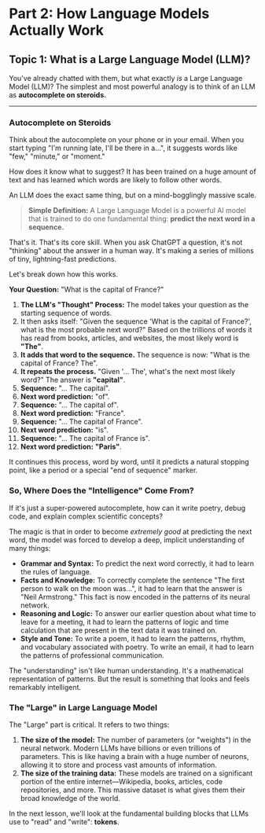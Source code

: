 # Part 2: How Language Models Actually Work
## Topic 1: What is a Large Language Model (LLM)?

You've already chatted with them, but what exactly *is* a Large Language Model (LLM)? The simplest and most powerful analogy is to think of an LLM as **autocomplete on steroids.**

---

### Autocomplete on Steroids

Think about the autocomplete on your phone or in your email. When you start typing "I'm running late, I'll be there in a...", it suggests words like "few," "minute," or "moment."

How does it know what to suggest? It has been trained on a huge amount of text and has learned which words are likely to follow other words.

An LLM does the exact same thing, but on a mind-bogglingly massive scale.

> **Simple Definition:** A Large Language Model is a powerful AI model that is trained to do one fundamental thing: **predict the next word in a sequence.**

That's it. That's its core skill. When you ask ChatGPT a question, it's not "thinking" about the answer in a human way. It's making a series of millions of tiny, lightning-fast predictions.

Let's break down how this works.

**Your Question:** "What is the capital of France?"

1.  **The LLM's "Thought" Process:** The model takes your question as the starting sequence of words.
2.  It then asks itself: "Given the sequence 'What is the capital of France?', what is the most probable next word?" Based on the trillions of words it has read from books, articles, and websites, the most likely word is **"The"**.
3.  **It adds that word to the sequence.** The sequence is now: "What is the capital of France? The".
4.  **It repeats the process.** "Given '... The', what's the next most likely word?" The answer is **"capital"**.
5.  **Sequence:** "... The capital".
6.  **Next word prediction:** "of".
7.  **Sequence:** "... The capital of".
8.  **Next word prediction:** "France".
9.  **Sequence:** "... The capital of France".
10. **Next word prediction:** "is".
11. **Sequence:** "... The capital of France is".
12. **Next word prediction:** **"Paris"**.

It continues this process, word by word, until it predicts a natural stopping point, like a period or a special "end of sequence" marker.

### So, Where Does the "Intelligence" Come From?

If it's just a super-powered autocomplete, how can it write poetry, debug code, and explain complex scientific concepts?

The magic is that in order to become *extremely good* at predicting the next word, the model was forced to develop a deep, implicit understanding of many things:
*   **Grammar and Syntax:** To predict the next word correctly, it had to learn the rules of language.
*   **Facts and Knowledge:** To correctly complete the sentence "The first person to walk on the moon was...", it had to learn that the answer is "Neil Armstrong." This fact is now encoded in the patterns of its neural network.
*   **Reasoning and Logic:** To answer our earlier question about what time to leave for a meeting, it had to learn the patterns of logic and time calculation that are present in the text data it was trained on.
*   **Style and Tone:** To write a poem, it had to learn the patterns, rhythm, and vocabulary associated with poetry. To write an email, it had to learn the patterns of professional communication.

The "understanding" isn't like human understanding. It's a mathematical representation of patterns. But the result is something that looks and feels remarkably intelligent.

### The "Large" in Large Language Model

The "Large" part is critical. It refers to two things:
1.  **The size of the model:** The number of parameters (or "weights") in the neural network. Modern LLMs have billions or even trillions of parameters. This is like having a brain with a huge number of neurons, allowing it to store and process vast amounts of information.
2.  **The size of the training data:** These models are trained on a significant portion of the entire internet—Wikipedia, books, articles, code repositories, and more. This massive dataset is what gives them their broad knowledge of the world.

In the next lesson, we'll look at the fundamental building blocks that LLMs use to "read" and "write": **tokens**.
